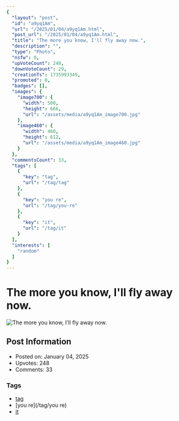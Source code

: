 ```yaml
---
{
  "layout": "post",
  "id": "a9yq1Am",
  "url": "/2025/01/04/a9yq1Am.html",
  "post_url": "/2025/01/04/a9yq1Am.html",
  "title": "The more you know, I'll fly away now.",
  "description": "",
  "type": "Photo",
  "nsfw": 0,
  "upVoteCount": 248,
  "downVoteCount": 29,
  "creationTs": 1735993349,
  "promoted": 0,
  "badges": [],
  "images": {
    "image700": {
      "width": 500,
      "height": 666,
      "url": "/assets/media/a9yq1Am_image700.jpg"
    },
    "image460": {
      "width": 460,
      "height": 612,
      "url": "/assets/media/a9yq1Am_image460.jpg"
    }
  },
  "commentsCount": 33,
  "tags": [
    {
      "key": "tag",
      "url": "/tag/tag"
    },
    {
      "key": "you re",
      "url": "/tag/you-re"
    },
    {
      "key": "it",
      "url": "/tag/it"
    }
  ],
  "interests": [
    "random"
  ]
}
---
```


# The more you know, I'll fly away now.

![The more you know, I'll fly away now.](/assets/media/a9yq1Am_image700.jpg)

## Post Information

- Posted on: January 04, 2025
- Upvotes: 248
- Comments: 33

### Tags

- [tag](/tag/tag)
- [you re](/tag/you re)
- [it](/tag/it)
